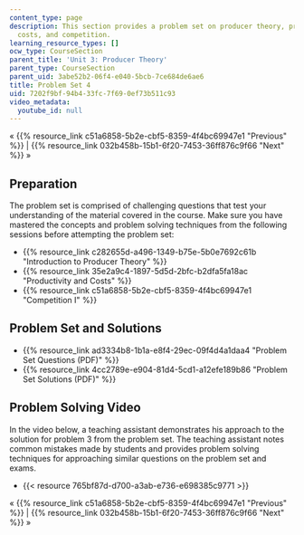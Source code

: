 ```yaml
---
content_type: page
description: This section provides a problem set on producer theory, productive and
  costs, and competition.
learning_resource_types: []
ocw_type: CourseSection
parent_title: 'Unit 3: Producer Theory'
parent_type: CourseSection
parent_uid: 3abe52b2-06f4-e040-5bcb-7ce684de6ae6
title: Problem Set 4
uid: 7202f9bf-94b4-33fc-7f69-0ef73b511c93
video_metadata:
  youtube_id: null
---
```


« {{% resource_link c51a6858-5b2e-cbf5-8359-4f4bc69947e1 "Previous" %}} | {{% resource_link 032b458b-15b1-6f20-7453-36ff876c9f66 "Next" %}} »

Preparation
-----------

The problem set is comprised of challenging questions that test your understanding of the material covered in the course. Make sure you have mastered the concepts and problem solving techniques from the following sessions before attempting the problem set:

*   {{% resource_link c282655d-a496-1349-b75e-5b0e7692c61b "Introduction to Producer Theory" %}}
*   {{% resource_link 35e2a9c4-1897-5d5d-2bfc-b2dfa5fa18ac "Productivity and Costs" %}}
*   {{% resource_link c51a6858-5b2e-cbf5-8359-4f4bc69947e1 "Competition I" %}}

Problem Set and Solutions
-------------------------

*   {{% resource_link ad3334b8-1b1a-e8f4-29ec-09f4d4a1daa4 "Problem Set Questions (PDF)" %}}
*   {{% resource_link 4cc2789e-e904-81d4-5cd1-a12efe189b86 "Problem Set Solutions (PDF)" %}}

Problem Solving Video
---------------------

In the video below, a teaching assistant demonstrates his approach to the solution for problem 3 from the problem set. The teaching assistant notes common mistakes made by students and provides problem solving techniques for approaching similar questions on the problem set and exams.

*   {{< resource 765bf87d-d700-a3ab-e736-e698385c9771 >}}

« {{% resource_link c51a6858-5b2e-cbf5-8359-4f4bc69947e1 "Previous" %}} | {{% resource_link 032b458b-15b1-6f20-7453-36ff876c9f66 "Next" %}} »